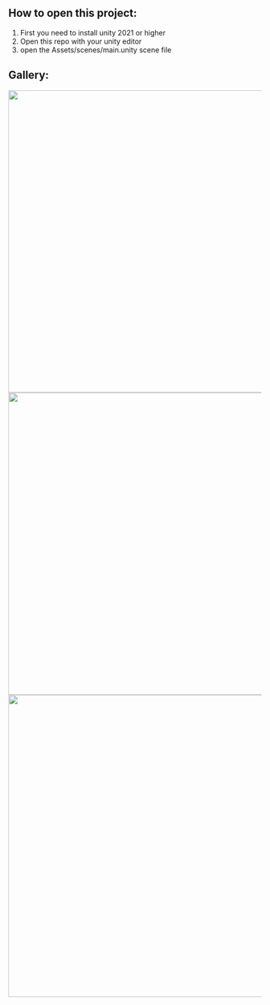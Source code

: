 ## How to open this project:
1. First you need to install unity 2021 or higher
2. Open this repo with your unity editor
3. open the Assets/scenes/main.unity scene file

## Gallery:
<img src="https://user-images.githubusercontent.com/59654421/168630052-dda21ad6-38c5-49a3-a1f3-f4a3215436e1.png" width="600" />
<img src="https://user-images.githubusercontent.com/59654421/168630068-699b3f48-1efb-4bef-a939-800b0c63f879.png" width="600" />
<img src="https://user-images.githubusercontent.com/59654421/168630075-0a2f3c4c-0b7e-4987-84c7-ae8f1fc314ee.png" width="600" />
